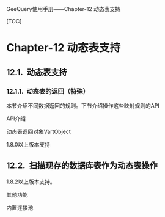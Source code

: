 GeeQuery使用手册——Chapter-12  动态表支持

[TOC]

# Chapter-12  动态表支持

## 12.1.  动态表支持

### 12.1.1.  动态表的返回（特殊）

本节介绍不同数据返回的规则。下节介绍操作这些映射规则的API

API介绍

动态表返回对象VartObject

1.8.0以上版本支持

## 12.2.  扫描现存的数据库表作为动态表操作

1.8.2以上版本支持。

其他功能

内置连接池
